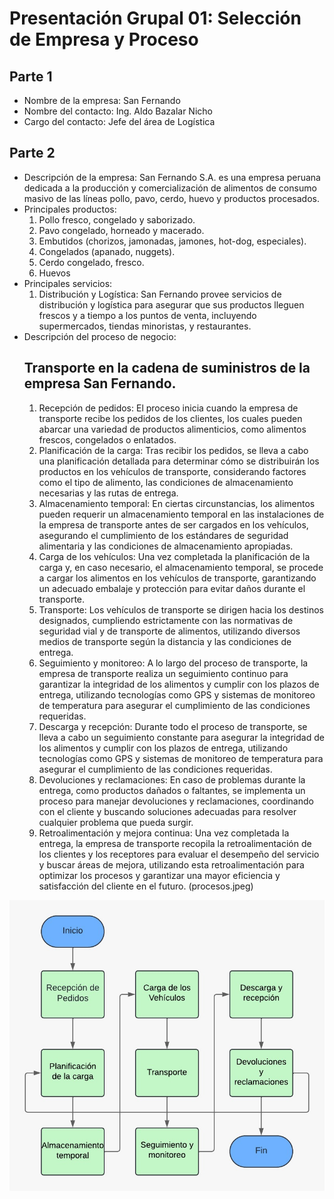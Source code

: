 # Presentación Grupal 01: Selección de Empresa y Proceso

## Parte 1

- Nombre de la empresa: San Fernando
- Nombre del contacto: Ing. Aldo Bazalar Nicho 
- Cargo del contacto: Jefe del área de Logística

## Parte 2

- Descripción de la empresa:
  San Fernando S.A. es una empresa peruana dedicada a la producción y comercialización de alimentos de consumo masivo de las líneas pollo, pavo, cerdo, huevo y productos procesados.
- Principales productos:
  1. Pollo fresco, congelado y saborizado.
  2. Pavo congelado, horneado y macerado.
  3. Embutidos (chorizos, jamonadas, jamones, hot-dog, especiales).
  4. Congelados (apanado, nuggets).
  5. Cerdo congelado, fresco.
  6. Huevos
- Principales servicios:
  1. Distribución y Logística: San Fernando provee servicios de distribución y logística para asegurar que sus productos lleguen frescos y a tiempo a los puntos de venta, incluyendo supermercados, tiendas minoristas, y restaurantes.
- Descripción del proceso de negocio:
  ## Transporte en la cadena de suministros de la empresa San Fernando. 
  1. Recepción de pedidos: El proceso inicia cuando la empresa de transporte recibe los pedidos de los clientes, los cuales pueden abarcar una variedad de productos alimenticios, como alimentos frescos, congelados o enlatados.
  2. Planificación de la carga: Tras recibir los pedidos, se lleva a cabo una planificación detallada para determinar cómo se distribuirán los productos en los vehículos de transporte, considerando factores como el tipo de alimento, las condiciones de almacenamiento necesarias y las rutas de entrega.
  3. Almacenamiento temporal: En ciertas circunstancias, los alimentos pueden requerir un almacenamiento temporal en las instalaciones de la empresa de transporte antes de ser cargados en los vehículos, asegurando el cumplimiento de los estándares de seguridad alimentaria y las condiciones de almacenamiento apropiadas.
  4. Carga de los vehículos: Una vez completada la planificación de la carga y, en caso necesario, el almacenamiento temporal, se procede a cargar los alimentos en los vehículos de transporte, garantizando un adecuado embalaje y protección para evitar daños durante el transporte.
  5. Transporte: Los vehículos de transporte se dirigen hacia los destinos designados, cumpliendo estrictamente con las normativas de seguridad vial y de transporte de alimentos, utilizando diversos medios de transporte según la distancia y las condiciones de entrega.
  6. Seguimiento y monitoreo: A lo largo del proceso de transporte, la empresa de transporte realiza un seguimiento continuo para garantizar la integridad de los alimentos y cumplir con los plazos de entrega, utilizando tecnologías como GPS y sistemas de monitoreo de temperatura para asegurar el cumplimiento de las condiciones requeridas.
  7. Descarga y recepción: Durante todo el proceso de transporte, se lleva a cabo un seguimiento constante para asegurar la integridad de los alimentos y cumplir con los plazos de entrega, utilizando tecnologías como GPS y sistemas de monitoreo de temperatura para asegurar el cumplimiento de las condiciones requeridas.
  8. Devoluciones y reclamaciones: En caso de problemas durante la entrega, como productos dañados o faltantes, se implementa un proceso para manejar devoluciones y reclamaciones, coordinando con el cliente y buscando soluciones adecuadas para resolver cualquier problema que pueda surgir.
  9. Retroalimentación y mejora continua: Una vez completada la entrega, la empresa de transporte recopila la retroalimentación de los clientes y los receptores para evaluar el desempeño del servicio y buscar áreas de mejora, utilizando esta retroalimentación para optimizar los procesos y garantizar una mayor eficiencia y satisfacción del cliente en el futuro.
(procesos.jpeg)

![procesos](procesos.jpeg)

